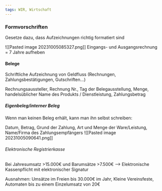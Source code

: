 ```yaml
---
tags: WIR, Wirtschaft
---
```

### Formvorschriften
Gesetze dazu, dass Aufzeichnungen richtig formatiert sind

![[Pasted image 20231005085327.png]]
Eingangs- und Ausgangsrechnung = 7 Jahre aufheben

#### Belege

Schriftliche Aufzeichnung von Geldfluss (Rechnungen, Zahlungsbestätigungen, Gutschriften...)

Rechnungsaussteller, Rechnung Nr., Tag der Belegausstellung, Menge, handelsüblicher Name des Produkts / Dienstleistung, Zahlungsbetrag

##### Eigenbeleg/interner Beleg

Wenn man keinen Beleg erhält, kann man ihn selbst schreiben:

Datum, Betrag, Grund der Zahlung, Art und Menge der Ware/Leistung, Name/Firma des Zahlungsempfängers
![[Pasted image 20231005090641.png]]

###### Elektronische Registrierkasse
Bei Jahresumsatz >15.000€ und Barumsätze >7.500€ --> Elektronische Kassenpflicht mit elektronischer Signatur

Ausnahmen: Umsätze im Freien bis 30.000€ im Jahr, Kleine Vereinsfeste, Automaten bis zu einem Einzelumsatz von 20€
